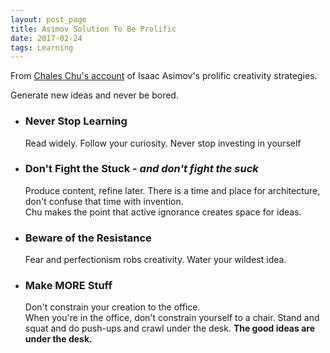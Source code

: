 ```yaml
---
layout: post_page
title: Asimov Solution To Be Prolific
date: 2017-02-24
tags: Learning
---
```

From [Chales Chu's account](https://medium.com/personal-growth/isaac-asimov-how-to-never-run-out-of-ideas-again-b7bf8e09cc91#.d7ulodur9) of Isaac Asimov's prolific creativity strategies. 

Generate new ideas and never be bored.
<ul>
<li><h3>Never Stop Learning</h3>
Read widely. Follow your curiosity. Never stop investing in yourself</li>
<li><h3>Don't Fight the Stuck - <i>and don't fight the suck</i></h3>
<div>Produce content, refine later. There is a time and place for architecture, don't confuse that time with invention.</div>
<div>Chu makes the point that active ignorance creates space for ideas.</div>
</li>
<li><h3>Beware of the Resistance</h3>
Fear and perfectionism robs creativity. Water your wildest idea.</li>
<li><h3>Make MORE Stuff</h3>
Don't constrain your creation to the office.
<div>When you're in the office, don't constrain yourself to a chair. Stand and squat and do push-ups and crawl under the desk. <b>The good ideas are under the desk.</b></li>
</ul>

